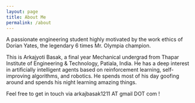 ```yaml
---
layout: page
title: About Me
permalink: /about
---
```


<!-- <div class="post-flex-display">
    <img src="/img/profile.jpg" width="300" alt="profile">
</div> -->

A passionate engineering student highly motivated by the work ethics of Dorian Yates, the legendary 6 times Mr. Olympia champion.

This is Arkajyoti Basak, a final year Mechanical undergrad from Thapar Institute of Engineering & Technology, Patiala, India. He has a deep interest in artificially intelligent agents based on reinforcement learning, self-improving algorithms, and robotics. He spends most of his day goofing around and spends his night learning amazing things.

Feel free to get in touch via arkajbasak1211 AT gmail DOT com !